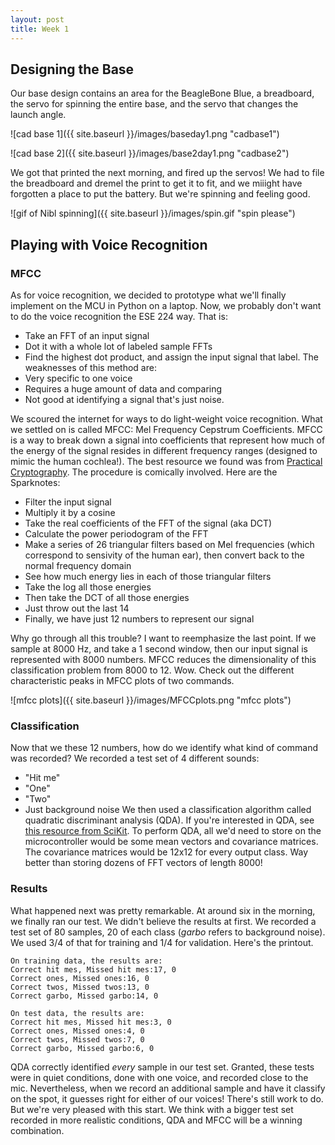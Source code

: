 ```yaml
---
layout: post
title: Week 1
---
```


## Designing the Base

Our base design contains an area for the BeagleBone Blue, a breadboard, the servo for spinning the entire base, and the servo that changes the launch angle.

![cad base 1]({{ site.baseurl }}/images/baseday1.png "cadbase1")

![cad base 2]({{ site.baseurl }}/images/base2day1.png "cadbase2")

We got that printed the next morning, and fired up the servos! We had to file the breadboard and dremel the print to get it to fit, and we miiight have forgotten a place to put the battery. But we're spinning and feeling good.

![gif of Nibl spinning]({{ site.baseurl }}/images/spin.gif "spin please")

## Playing with Voice Recognition
### MFCC
As for voice recognition, we decided to prototype what we'll finally implement on the MCU in Python on a laptop. Now, we probably don't want to do the voice recognition the ESE 224 way. That is:
+ Take an FFT of an input signal
+ Dot it with a whole lot of labeled sample FFTs
+ Find the highest dot product, and assign the input signal that label.
The weaknesses of this method are:
+ Very specific to one voice
+ Requires a huge amount of data and comparing
+ Not good at identifying a signal that's just noise.

We scoured the internet for ways to do light-weight voice recognition. What we settled on is called MFCC: Mel Frequency Cepstrum Coefficients. MFCC is a way to break down a signal into coefficients that represent how much of the energy of the signal resides in different frequency ranges (designed to mimic the human cochlea!). The best resource we found was from [Practical Cryptography](http://practicalcryptography.com/miscellaneous/machine-learning/guide-mel-frequency-cepstral-coefficients-mfccs/#eqn2). The procedure is comically involved. Here are the Sparknotes:

+ Filter the input signal
+ Multiply it by a cosine
+ Take the real coefficients of the FFT of the signal (aka DCT)
+ Calculate the power periodogram of the FFT
+ Make a series of 26 triangular filters based on Mel frequencies (which correspond to sensivity of the human ear), then convert back to the normal frequency domain
+ See how much energy lies in each of those triangular filters
+ Take the log all those energies
+ Then take the DCT of all those energies
+ Just throw out the last 14
+ Finally, we have just 12 numbers to represent our signal

Why go through all this trouble? I want to reemphasize the last point. If we sample at 8000 Hz, and take a 1 second window, then our input signal is represented with 8000 numbers. MFCC reduces the dimensionality of this classification problem from 8000 to 12. Wow. Check out the different characteristic peaks in MFCC plots of two commands.

![mfcc plots]({{ site.baseurl }}/images/MFCCplots.png "mfcc plots")

### Classification

Now that we these 12 numbers, how do we identify what kind of command was recorded? We recorded a test set of 4 different sounds:
+ "Hit me"
+ "One"
+ "Two"
+ Just background noise
We then used a classification algorithm called quadratic discriminant analysis (QDA). If you're interested in QDA, see [this resource from SciKit]( https://scikit-learn.org/stable/modules/lda_qda.html). To perform QDA, all we'd need to store on the microcontroller would be some mean vectors and covariance matrices. The covariance matrices would be 12x12 for every output class. Way better than storing dozens of FFT vectors of length 8000!

### Results
What happened next was pretty remarkable. At around six in the morning, we finally ran our test. We didn't believe the results at first. We recorded a test set of 80 samples, 20 of each class (_garbo_ refers to background noise). We used 3/4 of that for training and 1/4 for validation. Here's the printout.
```
On training data, the results are:
Correct hit mes, Missed hit mes:17, 0
Correct ones, Missed ones:16, 0
Correct twos, Missed twos:13, 0
Correct garbo, Missed garbo:14, 0

On test data, the results are:
Correct hit mes, Missed hit mes:3, 0
Correct ones, Missed ones:4, 0
Correct twos, Missed twos:7, 0
Correct garbo, Missed garbo:6, 0
```
QDA correctly identified _every_ sample in our test set. Granted, these tests were in quiet conditions, done with one voice, and recorded close to the mic. Nevertheless, when we record an additional sample and have it classify on the spot, it guesses right for either of our voices! There's still work to do. But we're very pleased with this start. We think with a bigger test set recorded in more realistic conditions, QDA and MFCC will be a winning combination.
